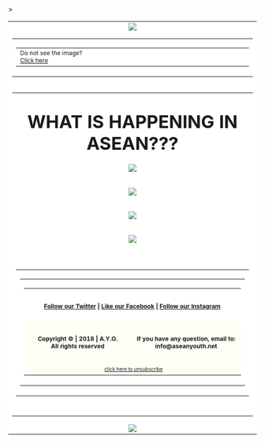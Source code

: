 <html>
<body style="margin" border:"0" padding: 0;">
 <table align="center" border="0" cellpadding="0" cellspacing="0" height="100%" width="600px" id="backgroundTable">>
   <tr>
    <td align="center" width="100%" valign="top" bgcolor="#FFFFFF">
     <table border="0" cellpadding="0" cellspacing="0" width="100%" id="templatePreheader">
       <tr>
	<img src="https://aseanyouthnet.files.wordpress.com/2018/12/circletopside.png">
         <td valign="top" class="preheaderContent">
          <table border="0" cellpadding="0" cellspacing="0" width="100%">
           <tr>
            <td valign="middle" width="600" align="Left">
             <div mc:edit="std_preheader_links">
            <span style="font-size:12px">Do not see the image? <br/><a href="http://aseanyouth.net" target="_blank">Click here</a></span>
             </div>
	          </td>
           </tr>
          </table>
        </td>
      </tr>
     </table>
     <table border="0" cellpading="0" cellspacing="0" width="600" id="templateContainer">
      <tr>
      </tr>
    <table>
    <tr>
     <td align="center" valign="top" bgcolor="#FFFFFF">
      <h2 class="h4"><span style="font-size:36px">WHAT IS HAPPENING IN ASEAN???</h2>
       <table border="0" cellpadding="5" cellspacing="0" width="600" id="templateBody">
	 <a href="https://aseanyouth.net/womenpreneurs" target"_blank"><img src="https://aseanyouthnet.files.wordpress.com/2019/03/womenpreneursforemailblast.jpg"</a>
      </table>      
       <table border="0" cellpadding="5" cellspacing="0" width="300" id="templateBody">
	 <a href="https://aseanyouth.net/arise-conference/" target"_blank"><img src="https://aseanyouthnet.files.wordpress.com/2019/03/ariseprogram-1.jpg"</a>
      </table>
      <table border="0" cellpadding="5" cellspacing="0" width="600" id="templateBody">
	 <a href="https://aseanyouth.net/ihrmun2019/" target"_blank"><img src="https://aseanyouthnet.files.wordpress.com/2019/03/ihrmun-1.jpg"</a>
      </table>															 <table border="0" cellpadding="5" cellspacing="0" width="600" id="templateBody">
	 <a href="https://aseanyouth.net/responsible-business-forum/" target"_blank"><img src="https://aseanyouthnet.files.wordpress.com/2019/03/rbf.jpg"</a>
      </table>
     </td>
    </tr>
      <tr>
       <td align="center" valign="top">
         <table border="0" cellpading="0" cellspacing="0" width="900" id="templateFooter">
          <tr>
           <td valign="top" class="footercontent">
            <table border="0" cellpadding="0" cellspacing="0" width="900" id="templateFooter">
             <tr>
              <td valign="top" class="FooterContent">
               <table border="0" cellpadding="0" cellspacing="0" width="900">
                <tr>
                 <td align="center" colspan="2" valign="middle" id="social" bgcolor="#FFFFFF">
                  <div mc:edit="std_social">
                   <h4 class="h4"><span style="font-size:12px"> &nbsp;<a href="https://twitter.com/ayoasean">Follow our Twitter</a> | <a href="https://www.facebook.com/pg/ASEANCommunity">Like our Facebook</a> | <a href="https://www.instagram.com/ayoasean/">Follow our Instagram</a></span>&nbsp;</h4>
                  </div>
                 </td>
                </tr>
                <tr>
                 <td align="center" valign="middle" width="900" bgcolor="#fffef4">
                  <div mc:edit="std_footer">
		   <h4 class="h4"><span style="font-size:12px">Copyright &copy; | 2018 | A.Y.O.<br/><b>All rights reserved</b></span></h6>
                  </div>
                 </td>
                 <td align="center" valign="middle" width="600" id="otherInformation" bgcolor="#fffef4">
                  <div mc:edit="OtherInformation">
                   <h4 class="h4"><span style="font-size:12px">If you have any question, email to:<br/><b>info@aseanyouth.net</b></span></h6>
                  </div>
                 </td>
                </tr>
                <tr>
                 <td colspan="2" align="center" valign="middle" id="utility" bgcolor="#fffef4">
                  <div mc:edit="std_utility">
                    &nbsp;<span style="font-size:10px"><a href="https://aseanyouth.net/unsubscribe-form/">click here to unsubscribe</a></span>
                  </div>
                 </td>
                </tr>
               </table>  
              </td>
             </tr>
            </table>
           </td>
          </tr>
         </table>
        <br/>
       </td>
      </tr>
     </table><img src="https://aseanyouthnet.files.wordpress.com/2018/12/circletopside.png">
    </body>
</html>
  
        
        
        
        
        
        
        
        
        
             
           

